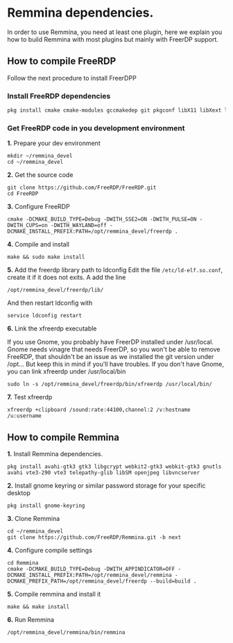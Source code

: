 # Remmina dependencies.

In order to use Remmina, you need at least one plugin, here we explain you how to build Remmina with most plugins but mainly with FreerDP support.

## How to compile FreeRDP

Follow the next procedure to install FreerDPP

### Install FreeRDP dependencies

```sh
pkg install cmake cmake-modules gccmakedep git pkgconf libX11 libXext libXinerama libXcursor libXdamage libXv libxkbfile alsa-lib cups ffmpeg pulseaudio libssh libXi libXtst libXrandr xmlto gstreamer1 gstreamer1-plugins
```
### Get FreeRDP code in you development environment
**1.** Prepare your dev environment
```
mkdir ~/remmina_devel
cd ~/remmina_devel
```
**2.** Get the source code
```
git clone https://github.com/FreeRDP/FreeRDP.git
cd FreeRDP
```
**3.** Configure FreeRDP
```
cmake -DCMAKE_BUILD_TYPE=Debug -DWITH_SSE2=ON -DWITH_PULSE=ON -DWITH_CUPS=on -DWITH_WAYLAND=off -DCMAKE_INSTALL_PREFIX:PATH=/opt/remmina_devel/freerdp .
```
**4.** Compile and install

```
make && sudo make install
```
**5.** Add the freerdp library path to ldconfig
Edit the file `/etc/ld-elf.so.conf`, create it if it does not exits. A add the line
```
/opt/remmina_devel/freerdp/lib/
```
And then restart ldconfig with
```
service ldconfig restart
```
**6.** Link the xfreerdp executable

If you use Gnome, you probably have FreerDP installed under /usr/local. Gnome needs vinagre that needs FreerDP, so you won't be able to remove FreeRDP, that shouldn't be an issue as we installed the git version under /opt... But keep this in mind if you'll have troubles.
If you don't have Gnome, you can link xfreerdp under /usr/local/bin
```
sudo ln -s /opt/remmina_devel/freerdp/bin/xfreerdp /usr/local/bin/
```
**7.** Test xfreerdp
```
xfreerdp +clipboard /sound:rate:44100,channel:2 /v:hostname /u:username
```
## How to compile Remmina
**1.** Install Remmina dependencies.
```
pkg install avahi-gtk3 gtk3 libgcrypt webkit2-gtk3 webkit-gtk3 gnutls avahi vte3-290 vte3 telepathy-glib libSM openjpeg libvncserver
```
**2.** Install gnome keyring or similar password storage for your specific desktop
```
pkg install gnome-keyring
```
**3.** Clone Remmina
```
cd ~/remmina_devel
git clone https://github.com/FreeRDP/Remmina.git -b next
```
**4.** Configure compile settings
```
cd Remmina
cmake -DCMAKE_BUILD_TYPE=Debug -DWITH_APPINDICATOR=OFF -DCMAKE_INSTALL_PREFIX:PATH=/opt/remmina_devel/remmina -DCMAKE_PREFIX_PATH=/opt/remmina_devel/freerdp --build=build .
```
**5.** Compile remmina and install it
```
make && make install
```
**6.** Run Remmina
```
/opt/remmina_devel/remmina/bin/remmina
```

